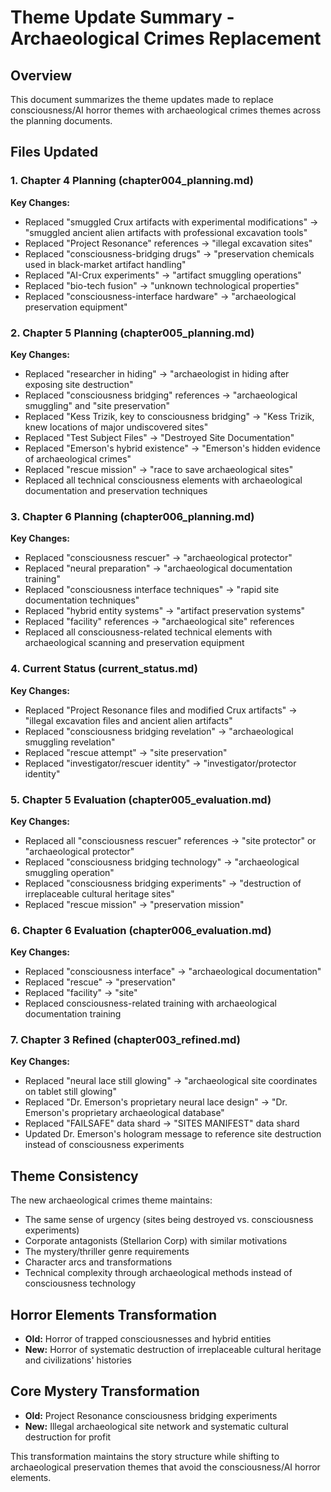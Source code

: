 # Theme Update Summary - Archaeological Crimes Replacement

## Overview
This document summarizes the theme updates made to replace consciousness/AI horror themes with archaeological crimes themes across the planning documents.

## Files Updated

### 1. Chapter 4 Planning (chapter004_planning.md)
**Key Changes:**
- Replaced "smuggled Crux artifacts with experimental modifications" → "smuggled ancient alien artifacts with professional excavation tools"
- Replaced "Project Resonance" references → "illegal excavation sites"
- Replaced "consciousness-bridging drugs" → "preservation chemicals used in black-market artifact handling"
- Replaced "AI-Crux experiments" → "artifact smuggling operations"
- Replaced "bio-tech fusion" → "unknown technological properties"
- Replaced "consciousness-interface hardware" → "archaeological preservation equipment"

### 2. Chapter 5 Planning (chapter005_planning.md)
**Key Changes:**
- Replaced "researcher in hiding" → "archaeologist in hiding after exposing site destruction"
- Replaced "consciousness bridging" references → "archaeological smuggling" and "site preservation"
- Replaced "Kess Trizik, key to consciousness bridging" → "Kess Trizik, knew locations of major undiscovered sites"
- Replaced "Test Subject Files" → "Destroyed Site Documentation"
- Replaced "Emerson's hybrid existence" → "Emerson's hidden evidence of archaeological crimes"
- Replaced "rescue mission" → "race to save archaeological sites"
- Replaced all technical consciousness elements with archaeological documentation and preservation techniques

### 3. Chapter 6 Planning (chapter006_planning.md)
**Key Changes:**
- Replaced "consciousness rescuer" → "archaeological protector"
- Replaced "neural preparation" → "archaeological documentation training"
- Replaced "consciousness interface techniques" → "rapid site documentation techniques"
- Replaced "hybrid entity systems" → "artifact preservation systems"
- Replaced "facility" references → "archaeological site" references
- Replaced all consciousness-related technical elements with archaeological scanning and preservation equipment

### 4. Current Status (current_status.md)
**Key Changes:**
- Replaced "Project Resonance files and modified Crux artifacts" → "illegal excavation files and ancient alien artifacts"
- Replaced "consciousness bridging revelation" → "archaeological smuggling revelation"
- Replaced "rescue attempt" → "site preservation"
- Replaced "investigator/rescuer identity" → "investigator/protector identity"

### 5. Chapter 5 Evaluation (chapter005_evaluation.md)
**Key Changes:**
- Replaced all "consciousness rescuer" references → "site protector" or "archaeological protector"
- Replaced "consciousness bridging technology" → "archaeological smuggling operation"
- Replaced "consciousness bridging experiments" → "destruction of irreplaceable cultural heritage sites"
- Replaced "rescue mission" → "preservation mission"

### 6. Chapter 6 Evaluation (chapter006_evaluation.md)
**Key Changes:**
- Replaced "consciousness interface" → "archaeological documentation"
- Replaced "rescue" → "preservation"
- Replaced "facility" → "site"
- Replaced consciousness-related training with archaeological documentation training

### 7. Chapter 3 Refined (chapter003_refined.md)
**Key Changes:**
- Replaced "neural lace still glowing" → "archaeological site coordinates on tablet still glowing"
- Replaced "Dr. Emerson's proprietary neural lace design" → "Dr. Emerson's proprietary archaeological database"
- Replaced "FAILSAFE" data shard → "SITES MANIFEST" data shard
- Updated Dr. Emerson's hologram message to reference site destruction instead of consciousness experiments

## Theme Consistency
The new archaeological crimes theme maintains:
- The same sense of urgency (sites being destroyed vs. consciousness experiments)
- Corporate antagonists (Stellarion Corp) with similar motivations
- The mystery/thriller genre requirements
- Character arcs and transformations
- Technical complexity through archaeological methods instead of consciousness technology

## Horror Elements Transformation
- **Old:** Horror of trapped consciousnesses and hybrid entities
- **New:** Horror of systematic destruction of irreplaceable cultural heritage and civilizations' histories

## Core Mystery Transformation
- **Old:** Project Resonance consciousness bridging experiments
- **New:** Illegal archaeological site network and systematic cultural destruction for profit

This transformation maintains the story structure while shifting to archaeological preservation themes that avoid the consciousness/AI horror elements.